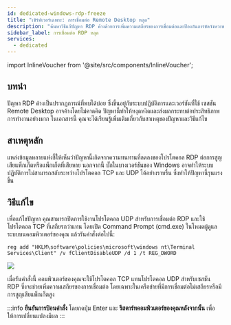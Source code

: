 ```yaml
---
id: dedicated-windows-rdp-freeze
title: "เซิร์ฟเวอร์เฉพาะ: การเชื่อมต่อ Remote Desktop หลุด"
description: "ค้นหาวิธีแก้ปัญหา RDP ค้างด้วยการเพิ่มความเสถียรของการเชื่อมต่อและป้องกันการขัดจังหวะของเซสชัน → เรียนรู้เพิ่มเติมตอนนี้"
sidebar_label: การเชื่อมต่อ RDP หลุด
services:
  - dedicated
---
```


import InlineVoucher from '@site/src/components/InlineVoucher';

## บทนำ

ปัญหา RDP ค้างเป็นปรากฏการณ์ที่พบได้บ่อย ซึ่งขึ้นอยู่กับระบบปฏิบัติการและเวอร์ชันที่ใช้ เซสชัน Remote Desktop อาจค้างโดยไม่คาดคิด ปัญหานี้ทำให้หงุดหงิดและส่งผลกระทบต่อประสิทธิภาพการทำงานอย่างมาก ในเอกสารนี้ คุณจะได้เรียนรู้เพิ่มเติมเกี่ยวกับสาเหตุของปัญหาและวิธีแก้ไข

<InlineVoucher />

## สาเหตุหลัก

แหล่งข้อมูลหลายแห่งชี้ให้เห็นว่าปัญหานี้เกิดจากความทนทานที่ลดลงของโปรโตคอล RDP ต่อการสูญเสียแพ็กเก็ตหรือแพ็กเก็ตที่เสียหาย นอกจากนี้ บั๊กในบางเวอร์ชันของ Windows อาจทำให้ระบบปฏิบัติการไม่สามารถสลับระหว่างโปรโตคอล TCP และ UDP ได้อย่างราบรื่น ซึ่งทำให้ปัญหานี้รุนแรงขึ้น

## วิธีแก้ไข

เพื่อแก้ไขปัญหา คุณสามารถปิดการใช้งานโปรโตคอล UDP สำหรับการเชื่อมต่อ RDP และใช้โปรโตคอล TCP ที่เสถียรกว่าแทน โดยเปิด Command Prompt (cmd.exe) ในโหมดผู้ดูแลระบบบนคอมพิวเตอร์ของคุณ แล้วรันคำสั่งต่อไปนี้:

```
reg add "HKLM\software\policies\microsoft\windows nt\Terminal Services\Client" /v fClientDisableUDP /d 1 /t REG_DWORD
```

![](https://screensaver01.zap-hosting.com/index.php/s/6E6AzroG88ETj2X/preview)

เมื่อรันคำสั่งนี้ คอมพิวเตอร์ของคุณจะใช้โปรโตคอล TCP แทนโปรโตคอล UDP สำหรับเซสชัน RDP ซึ่งจะช่วยเพิ่มความเสถียรของการเชื่อมต่อ โดยเฉพาะในเครือข่ายที่มีการเชื่อมต่อไม่เสถียรหรือมีการสูญเสียแพ็กเก็ตสูง

:::info 
**ยืนยันการป้อนคำสั่ง** โดยกดปุ่ม Enter และ **รีสตาร์ทคอมพิวเตอร์ของคุณหลังจากนั้น** เพื่อให้การเปลี่ยนแปลงมีผล
:::

<InlineVoucher />